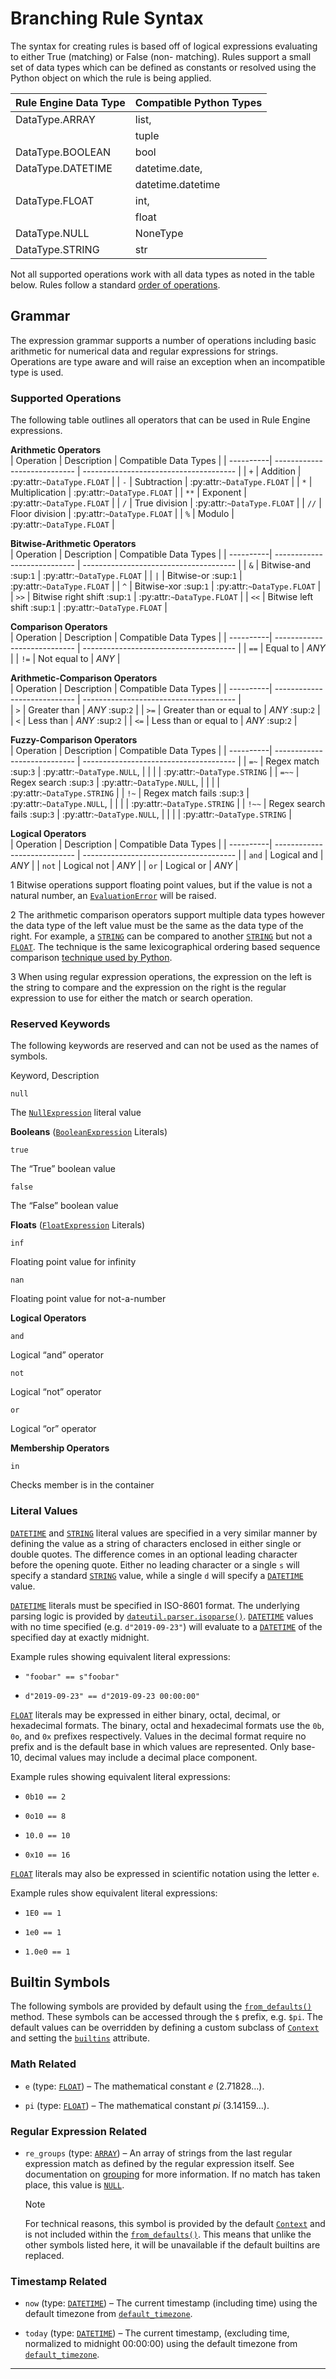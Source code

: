 Branching Rule Syntax
=========================================================

The syntax for creating rules is based off of logical expressions evaluating to either True (matching) or False (non- matching). Rules support a small set of data types which can be defined as constants or resolved using the Python object on which the rule is being applied.

  


| Rule Engine Data Type             | Compatible Python Types                                                  |
| --------------------------------- | ------------------------------------------------------------------------ |
| DataType.ARRAY    | list,             |
|                   | tuple             |
| DataType.BOOLEAN  | bool              |
| DataType.DATETIME | datetime.date,    |
|                   | datetime.datetime |
| DataType.FLOAT    | int,              |
|                   | float             |
| DataType.NULL     | NoneType          |
| DataType.STRING   | str               |




Not all supported operations work with all data types as noted in the table below. Rules follow a standard [order of operations](https://en.wikipedia.org/wiki/Order_of_operations#Programming_languages).

Grammar
-------------------------------------------------

The expression grammar supports a number of operations including basic arithmetic for numerical data and regular expressions for strings. Operations are type aware and will raise an exception when an incompatible type is used.

### Supported Operations
The following table outlines all operators that can be used in Rule Engine expressions.



**Arithmetic Operators**   
| Operation | Description                  | Compatible Data Types                  |
| ----------| ---------------------------- | -------------------------------------- |
| ``+``     | Addition                     | :py:attr:`~DataType.FLOAT`     |
| ``-``     | Subtraction                  | :py:attr:`~DataType.FLOAT`     |
| ``*``     | Multiplication               | :py:attr:`~DataType.FLOAT`     |
| ``**``    | Exponent                     | :py:attr:`~DataType.FLOAT`     |
| ``/``     | True division                | :py:attr:`~DataType.FLOAT`     |
| ``//``    | Floor division               | :py:attr:`~DataType.FLOAT`     |
| ``%``     | Modulo                       | :py:attr:`~DataType.FLOAT`     |


**Bitwise-Arithmetic Operators**      
| Operation | Description                  | Compatible Data Types                  |
| ----------| ---------------------------- | -------------------------------------- |
| ``&``     | Bitwise-and :sup:`1`         | :py:attr:`~DataType.FLOAT`     |
| ``|``     | Bitwise-or :sup:`1`          | :py:attr:`~DataType.FLOAT`     |
| ``^``     | Bitwise-xor :sup:`1`         | :py:attr:`~DataType.FLOAT`     |
| ``>>``    | Bitwise right shift :sup:`1` | :py:attr:`~DataType.FLOAT`     |
| ``<<``    | Bitwise left shift :sup:`1`  | :py:attr:`~DataType.FLOAT`     |


**Comparison Operators**      
| Operation | Description                  | Compatible Data Types                  |
| ----------| ---------------------------- | -------------------------------------- |
| ``==``    | Equal to                     | *ANY*                          |
| ``!=``    | Not equal to                 | *ANY*                          |


**Arithmetic-Comparison Operators**       
| Operation | Description                  | Compatible Data Types                  |
| ----------| ---------------------------- | -------------------------------------- |                                
| ``>``     | Greater than                 | *ANY* :sup:`2`                 |
| ``>=``    | Greater than or equal to     | *ANY* :sup:`2`                 |
| ``<``     | Less than                    | *ANY* :sup:`2`                 |
| ``<=``    | Less than or equal to        | *ANY* :sup:`2`                 |


 **Fuzzy-Comparison Operators**                                            
| Operation | Description                  | Compatible Data Types                  |
| ----------| ---------------------------- | -------------------------------------- |
| ``=~``    | Regex match :sup:`3`         | :py:attr:`~DataType.NULL`,     |
|           |                              | :py:attr:`~DataType.STRING`    |
| ``=~~``   | Regex search :sup:`3`        | :py:attr:`~DataType.NULL`,     |
|           |                              | :py:attr:`~DataType.STRING`    |
| ``!~``    | Regex match fails :sup:`3`   | :py:attr:`~DataType.NULL`,     |
|           |                              | :py:attr:`~DataType.STRING`    |
| ``!~~``   | Regex search fails :sup:`3`  | :py:attr:`~DataType.NULL`,     |
|           |                              | :py:attr:`~DataType.STRING`    |

**Logical Operators**                                                     
| Operation | Description                  | Compatible Data Types                  |
| ----------| ---------------------------- | -------------------------------------- |
| ``and``   | Logical and                  | *ANY*                          |
| ``not``   | Logical not                  | *ANY*                          |
| ``or``    | Logical or                   | *ANY*                          |


1 Bitwise operations support floating point values, but if the value is not a natural number, an [`EvaluationError`](rule_engine/errors.html#rule_engine.errors.EvaluationError "rule_engine.errors.EvaluationError") will be raised.

2 The arithmetic comparison operators support multiple data types however the data type of the left value must be the same as the data type of the right. For example, a [`STRING`](rule_engine/ast.html#rule_engine.ast.DataType.STRING "rule_engine.ast.DataType.STRING") can be compared to another [`STRING`](rule_engine/ast.html#rule_engine.ast.DataType.STRING "rule_engine.ast.DataType.STRING") but not a [`FLOAT`](rule_engine/ast.html#rule_engine.ast.DataType.FLOAT "rule_engine.ast.DataType.FLOAT"). The technique is the same lexicographical ordering based sequence comparison [technique used by Python](https://docs.python.org/3/tutorial/datastructures.html#comparing-sequences-and-other-types).

3 When using regular expression operations, the expression on the left is the string to compare and the expression on the right is the regular expression to use for either the match or search operation.

### Reserved Keywords

The following keywords are reserved and can not be used as the names of symbols.

  

Keyword, Description

`null`

The [`NullExpression`](rule_engine/ast.html#rule_engine.ast.NullExpression "rule_engine.ast.NullExpression") literal value

**Booleans** ([`BooleanExpression`](rule_engine/ast.html#rule_engine.ast.BooleanExpression "rule_engine.ast.BooleanExpression") Literals)

`true`

The “True” boolean value

`false`

The “False” boolean value

**Floats** ([`FloatExpression`](rule_engine/ast.html#rule_engine.ast.FloatExpression "rule_engine.ast.FloatExpression") Literals)

`inf`

Floating point value for infinity

`nan`

Floating point value for not-a-number

**Logical Operators**

`and`

Logical “and” operator

`not`

Logical “not” operator

`or`

Logical “or” operator

**Membership Operators**

`in`

Checks member is in the container

### Literal Values
[`DATETIME`](rule_engine/ast.html#rule_engine.ast.DataType.DATETIME "rule_engine.ast.DataType.DATETIME") and [`STRING`](rule_engine/ast.html#rule_engine.ast.DataType.STRING "rule_engine.ast.DataType.STRING") literal values are specified in a very similar manner by defining the value as a string of characters enclosed in either single or double quotes. The difference comes in an optional leading character before the opening quote. Either no leading character or a single `s` will specify a standard [`STRING`](rule_engine/ast.html#rule_engine.ast.DataType.STRING "rule_engine.ast.DataType.STRING") value, while a single `d` will specify a [`DATETIME`](rule_engine/ast.html#rule_engine.ast.DataType.DATETIME "rule_engine.ast.DataType.DATETIME") value.

[`DATETIME`](rule_engine/ast.html#rule_engine.ast.DataType.DATETIME "rule_engine.ast.DataType.DATETIME") literals must be specified in ISO-8601 format. The underlying parsing logic is provided by [`dateutil.parser.isoparse()`](https://dateutil.readthedocs.io/en/stable/parser.html#dateutil.parser.isoparse "(in dateutil v2.8.1)"). [`DATETIME`](rule_engine/ast.html#rule_engine.ast.DataType.DATETIME "rule_engine.ast.DataType.DATETIME") values with no time specified (e.g. `d"2019-09-23"`) will evaluate to a [`DATETIME`](rule_engine/ast.html#rule_engine.ast.DataType.DATETIME "rule_engine.ast.DataType.DATETIME") of the specified day at exactly midnight.

Example rules showing equivalent literal expressions:

*   `"foobar" == s"foobar"`
    
*   `d"2019-09-23" == d"2019-09-23 00:00:00"`
    

[`FLOAT`](rule_engine/ast.html#rule_engine.ast.DataType.FLOAT "rule_engine.ast.DataType.FLOAT") literals may be expressed in either binary, octal, decimal, or hexadecimal formats. The binary, octal and hexadecimal formats use the `0b`, `0o`, and `0x` prefixes respectively. Values in the decimal format require no prefix and is the default base in which values are represented. Only base-10, decimal values may include a decimal place component.

Example rules showing equivalent literal expressions:

*   `0b10 == 2`
    
*   `0o10 == 8`
    
*   `10.0 == 10`
    
*   `0x10 == 16`
    

[`FLOAT`](rule_engine/ast.html#rule_engine.ast.DataType.FLOAT "rule_engine.ast.DataType.FLOAT") literals may also be expressed in scientific notation using the letter `e`.

Example rules show equivalent literal expressions:

*   `1E0 == 1`
    
*   `1e0 == 1`
    
*   `1.0e0 == 1`
    

Builtin Symbols
-----------------------------------------------------------------

The following symbols are provided by default using the [`from_defaults()`](rule_engine/engine.html#rule_engine.engine.Builtins.from_defaults "rule_engine.engine.Builtins.from_defaults") method. These symbols can be accessed through the `$` prefix, e.g. `$pi`. The default values can be overridden by defining a custom subclass of [`Context`](rule_engine/engine.html#rule_engine.engine.Context "rule_engine.engine.Context") and setting the [`builtins`](rule_engine/engine.html#rule_engine.engine.Context.builtins "rule_engine.engine.Context.builtins") attribute.

### Math Related

*   `e` (type: [`FLOAT`](rule_engine/ast.html#rule_engine.ast.DataType.FLOAT "rule_engine.ast.DataType.FLOAT")) – The mathematical constant _e_ (2.71828…).
    
*   `pi` (type: [`FLOAT`](rule_engine/ast.html#rule_engine.ast.DataType.FLOAT "rule_engine.ast.DataType.FLOAT")) – The mathematical constant _pi_ (3.14159…).
    

### Regular Expression Related

*   `re_groups` (type: [`ARRAY`](rule_engine/ast.html#rule_engine.ast.DataType.ARRAY "rule_engine.ast.DataType.ARRAY")) – An array of strings from the last regular expression match as defined by the regular expression itself. See documentation on [grouping](https://docs.python.org/3/howto/regex.html#grouping) for more information. If no match has taken place, this value is [`NULL`](rule_engine/ast.html#rule_engine.ast.DataType.NULL "rule_engine.ast.DataType.NULL").
    
    Note
    
    For technical reasons, this symbol is provided by the default [`Context`](rule_engine/engine.html#rule_engine.engine.Context "rule_engine.engine.Context") and is not included within the [`from_defaults()`](rule_engine/engine.html#rule_engine.engine.Builtins.from_defaults "rule_engine.engine.Builtins.from_defaults"). This means that unlike the other symbols listed here, it will be unavailable if the default builtins are replaced.
    

### Timestamp Related
*   `now` (type: [`DATETIME`](rule_engine/ast.html#rule_engine.ast.DataType.DATETIME "rule_engine.ast.DataType.DATETIME")) – The current timestamp (including time) using the default timezone from [`default_timezone`](rule_engine/engine.html#rule_engine.engine.Context.default_timezone "rule_engine.engine.Context.default_timezone").
    
*   `today` (type: [`DATETIME`](rule_engine/ast.html#rule_engine.ast.DataType.DATETIME "rule_engine.ast.DataType.DATETIME")) – The current timestamp, (excluding time, normalized to midnight 00:00:00) using the default timezone from [`default_timezone`](rule_engine/engine.html#rule_engine.engine.Context.default_timezone "rule_engine.engine.Context.default_timezone").
    
* * *
